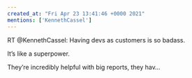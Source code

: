 ```yaml
---
created_at: "Fri Apr 23 13:41:46 +0000 2021"
mentions: ['KennethCassel']
---
```


RT @KennethCassel: Having devs as customers is so badass. 

It’s like a superpower. 

They’re incredibly helpful with big reports, they hav…
